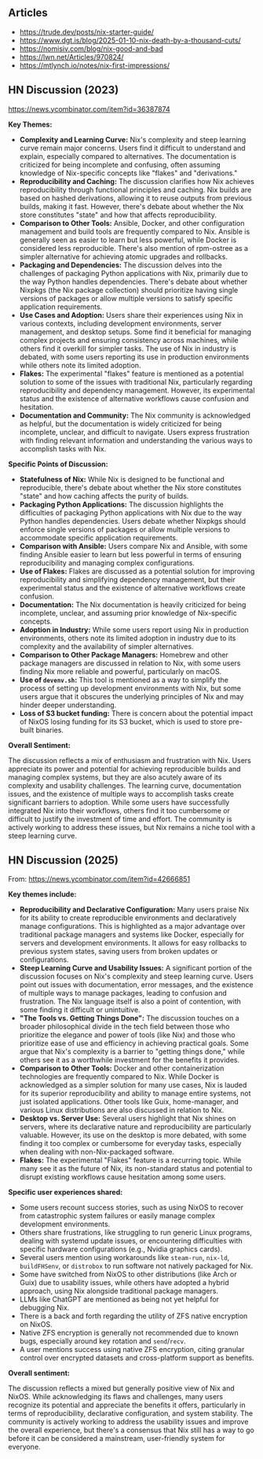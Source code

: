 ## Articles

- https://trude.dev/posts/nix-starter-guide/
- https://www.dgt.is/blog/2025-01-10-nix-death-by-a-thousand-cuts/
- https://nomisiv.com/blog/nix-good-and-bad
- https://lwn.net/Articles/970824/
- https://mtlynch.io/notes/nix-first-impressions/

## HN Discussion (2023)

https://news.ycombinator.com/item?id=36387874

**Key Themes:**

*   **Complexity and Learning Curve:**  Nix's complexity and steep learning curve remain major concerns. Users find it difficult to understand and explain, especially compared to alternatives. The documentation is criticized for being incomplete and confusing, often assuming knowledge of Nix-specific concepts like "flakes" and "derivations."
*   **Reproducibility and Caching:** The discussion clarifies how Nix achieves reproducibility through functional principles and caching. Nix builds are based on hashed derivations, allowing it to reuse outputs from previous builds, making it fast. However, there's debate about whether the Nix store constitutes "state" and how that affects reproducibility.
*   **Comparison to Other Tools:** Ansible, Docker, and other configuration management and build tools are frequently compared to Nix. Ansible is generally seen as easier to learn but less powerful, while Docker is considered less reproducible. There's also mention of rpm-ostree as a simpler alternative for achieving atomic upgrades and rollbacks.
*   **Packaging and Dependencies:** The discussion delves into the challenges of packaging Python applications with Nix, primarily due to the way Python handles dependencies. There's debate about whether Nixpkgs (the Nix package collection) should prioritize having single versions of packages or allow multiple versions to satisfy specific application requirements.
*   **Use Cases and Adoption:** Users share their experiences using Nix in various contexts, including development environments, server management, and desktop setups. Some find it beneficial for managing complex projects and ensuring consistency across machines, while others find it overkill for simpler tasks. The use of Nix in industry is debated, with some users reporting its use in production environments while others note its limited adoption.
*   **Flakes:** The experimental "flakes" feature is mentioned as a potential solution to some of the issues with traditional Nix, particularly regarding reproducibility and dependency management. However, its experimental status and the existence of alternative workflows cause confusion and hesitation.
*   **Documentation and Community:** The Nix community is acknowledged as helpful, but the documentation is widely criticized for being incomplete, unclear, and difficult to navigate. Users express frustration with finding relevant information and understanding the various ways to accomplish tasks with Nix.

**Specific Points of Discussion:**

*   **Statefulness of Nix:** While Nix is designed to be functional and reproducible, there's debate about whether the Nix store constitutes "state" and how caching affects the purity of builds.
*   **Packaging Python Applications:** The discussion highlights the difficulties of packaging Python applications with Nix due to the way Python handles dependencies. Users debate whether Nixpkgs should enforce single versions of packages or allow multiple versions to accommodate specific application requirements.
*   **Comparison with Ansible:** Users compare Nix and Ansible, with some finding Ansible easier to learn but less powerful in terms of ensuring reproducibility and managing complex configurations.
*   **Use of Flakes:** Flakes are discussed as a potential solution for improving reproducibility and simplifying dependency management, but their experimental status and the existence of alternative workflows create confusion.
*   **Documentation:** The Nix documentation is heavily criticized for being incomplete, unclear, and assuming prior knowledge of Nix-specific concepts.
*   **Adoption in Industry:** While some users report using Nix in production environments, others note its limited adoption in industry due to its complexity and the availability of simpler alternatives.
*   **Comparison to Other Package Managers:** Homebrew and other package managers are discussed in relation to Nix, with some users finding Nix more reliable and powerful, particularly on macOS.
*   **Use of `devenv.sh`:** This tool is mentioned as a way to simplify the process of setting up development environments with Nix, but some users argue that it obscures the underlying principles of Nix and may hinder deeper understanding.
*   **Loss of S3 bucket funding:** There is concern about the potential impact of NixOS losing funding for its S3 bucket, which is used to store pre-built binaries.

**Overall Sentiment:**

The discussion reflects a mix of enthusiasm and frustration with Nix. Users appreciate its power and potential for achieving reproducible builds and managing complex systems, but they are also acutely aware of its complexity and usability challenges. The learning curve, documentation issues, and the existence of multiple ways to accomplish tasks create significant barriers to adoption. While some users have successfully integrated Nix into their workflows, others find it too cumbersome or difficult to justify the investment of time and effort. The community is actively working to address these issues, but Nix remains a niche tool with a steep learning curve.


## HN Discussion (2025)

From: https://news.ycombinator.com/item?id=42666851

**Key themes include:**

*   **Reproducibility and Declarative Configuration:** Many users praise Nix for its ability to create reproducible environments and declaratively manage configurations. This is highlighted as a major advantage over traditional package managers and systems like Docker, especially for servers and development environments. It allows for easy rollbacks to previous system states, saving users from broken updates or configurations.
*   **Steep Learning Curve and Usability Issues:** A significant portion of the discussion focuses on Nix's complexity and steep learning curve. Users point out issues with documentation, error messages, and the existence of multiple ways to manage packages, leading to confusion and frustration. The Nix language itself is also a point of contention, with some finding it difficult or unintuitive.
*   **"The Tools vs. Getting Things Done":** The discussion touches on a broader philosophical divide in the tech field between those who prioritize the elegance and power of tools (like Nix) and those who prioritize ease of use and efficiency in achieving practical goals. Some argue that Nix's complexity is a barrier to "getting things done," while others see it as a worthwhile investment for the benefits it provides.
*   **Comparison to Other Tools:** Docker and other containerization technologies are frequently compared to Nix. While Docker is acknowledged as a simpler solution for many use cases, Nix is lauded for its superior reproducibility and ability to manage entire systems, not just isolated applications. Other tools like Guix, home-manager, and various Linux distributions are also discussed in relation to Nix.
*   **Desktop vs. Server Use:** Several users highlight that Nix shines on servers, where its declarative nature and reproducibility are particularly valuable. However, its use on the desktop is more debated, with some finding it too complex or cumbersome for everyday tasks, especially when dealing with non-Nix-packaged software.
*   **Flakes:** The experimental "Flakes" feature is a recurring topic. While many see it as the future of Nix, its non-standard status and potential to disrupt existing workflows cause hesitation among some users.

**Specific user experiences shared:**

*   Some users recount success stories, such as using NixOS to recover from catastrophic system failures or easily manage complex development environments.
*   Others share frustrations, like struggling to run generic Linux programs, dealing with systemd update issues, or encountering difficulties with specific hardware configurations (e.g., Nvidia graphics cards).
*   Several users mention using workarounds like `steam-run`, `nix-ld`, `buildFHSenv`, or `distrobox` to run software not natively packaged for Nix.
*   Some have switched from NixOS to other distributions (like Arch or Guix) due to usability issues, while others have adopted a hybrid approach, using Nix alongside traditional package managers.
*   LLMs like ChatGPT are mentioned as being not yet helpful for debugging Nix.
*   There is a back and forth regarding the utility of ZFS native encryption on NixOS.
*   Native ZFS encryption is generally not recommended due to known bugs, especially around key rotation and `send`/`recv`.
*   A user mentions success using native ZFS encryption, citing granular control over encrypted datasets and cross-platform support as benefits.

**Overall sentiment:**

The discussion reflects a mixed but generally positive view of Nix and NixOS. While acknowledging its flaws and challenges, many users recognize its potential and appreciate the benefits it offers, particularly in terms of reproducibility, declarative configuration, and system stability. The community is actively working to address the usability issues and improve the overall experience, but there's a consensus that Nix still has a way to go before it can be considered a mainstream, user-friendly system for everyone.


